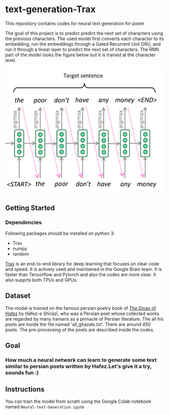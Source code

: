 # text-generation-Trax
This repository contains codes for neural text generation for poem

The goal of this project is to predict predict the next set of characters using the previous characters. The used model first converts each character to its embedding, run the embeddings through a Gated Recurrent Unit GRU, and run it through a linear layer to predict the next set of characters. The RNN part of the model looks the figure below but it is trained at the character level.


![Alt Text](https://github.com/saeedkhaki92/text-generation-Trax/blob/main/pic1.png)



## Getting Started

### Dependencies

Following packages should be installed on python 3:

- Trax
- numpy
- random

<a href="https://github.com/google/trax" target="_blank">Trax</a> is an end-to-end library for deep learning that focuses on clear code and speed. It is actively used and maintained in the Google Brain team. It is faster than Tensorflow and Pytorch and also the codes are more clear. It also supprts both TPUs and GPUs.

## Dataset

The model is trained on the famous persian poetry book of <a href="https://en.wikipedia.org/wiki/Hafez" target="_blank">The Divan of Hafez</a> by Ḥāfeẓ-e Shīrāzī, who was a Persian poet whose collected works are regarded by many Iranians as a pinnacle of Persian literature. The all his poets are inside the file named 'all_ghazals.txt'. There are around 450 poets. The pre-processing of the poets are described inside the codes. 


## Goal
### How much a neural network can learn to generate some text similar to persian poets written by Hafez.Let's give it a try, sounds fun :)

## Instructions

You can train the model from scrath using the Google Colab notebook named `Neural-text-Generation.ipynb`
